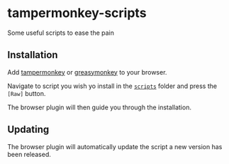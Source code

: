 # tampermonkey-scripts
Some useful scripts to ease the pain


## Installation

Add [tampermonkey](https://www.tampermonkey.net/) or [greasymonkey](https://www.greasespot.net/) to your browser.

Navigate to script you wish yo install in the [`scripts`](https://github.com/bokchan/tampermonkey-scripts/tree/master/scripts) folder and press the `[Raw]` button.

The browser plugin will then guide you through the installation.

## Updating

The browser plugin will automatically update the script a new version has been released.
